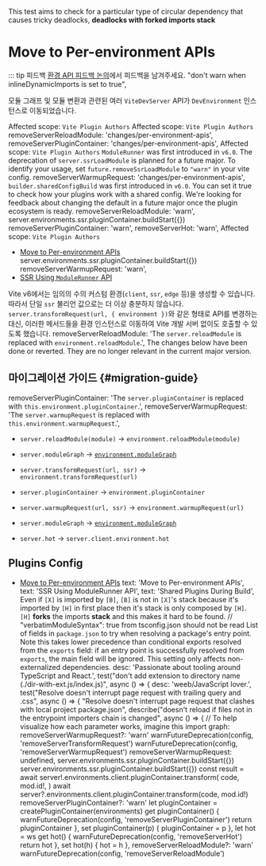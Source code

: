 This test aims to check for a particular type of circular dependency that causes tricky deadlocks, **deadlocks with forked imports stack**
# Move to Per-environment APIs
::: tip 피드백
[환경 API 피드백 논의](https://github.com/vitejs/vite/discussions/16358)에서 피드백을 남겨주세요.
  "don't warn when inlineDynamicImports is set to true",

모듈 그래프 및 모듈 변환과 관련된 여러 `ViteDevServer` API가 `DevEnvironment` 인스턴스로 이동되었습니다.

Affected scope: `Vite Plugin Authors`
Affected scope: `Vite Plugin Authors`
  removeServerReloadModule: 'changes/per-environment-apis',
  removeServerPluginContainer: 'changes/per-environment-apis',
Affected scope: `Vite Plugin Authors`
`ModuleRunner` was first introduced in `v6.0`. The deprecation of `server.ssrLoadModule` is planned for a future major. To identify your usage, set `future.removeSsrLoadModule` to `"warn"` in your vite config.
  removeServerWarmupRequest: 'changes/per-environment-apis',
`builder.sharedConfigBuild` was first introduced in `v6.0`. You can set it true to check how your plugins work with a shared config. We're looking for feedback about changing the default in a future major once the plugin ecosystem is ready.
  removeServerReloadModule: 'warn',
  server.environments.ssr.pluginContainer.buildStart({})
  removeServerPluginContainer: 'warn',
  removeServerHot: 'warn',
Affected scope: `Vite Plugin Authors`
- [Move to Per-environment APIs](/changes/per-environment-apis)
  server.environments.ssr.pluginContainer.buildStart({})
  removeServerWarmupRequest: 'warn',
- [SSR Using `ModuleRunner` API](/changes/ssr-using-modulerunner)

Vite v6에서는 임의의 수의 커스텀 환경(`client`, `ssr`, `edge` 등)을 생성할 수 있습니다. 따라서 단일 `ssr` 불리언 값으로는 더 이상 충분하지 않습니다. `server.transformRequest(url, { environment })`와 같은 형태로 API를 변경하는 대신, 이러한 메서드들을 환경 인스턴스로 이동하여 Vite 개발 서버 없이도 호출할 수 있도록 했습니다.
  removeServerReloadModule:
    'The `server.reloadModule` is replaced with `environment.reloadModule`.',
The changes below have been done or reverted. They are no longer relevant in the current major version.
## 마이그레이션 가이드 {#migration-guide}
  removeServerPluginContainer:
    'The `server.pluginContainer` is replaced with `this.environment.pluginContainer`.',
  removeServerWarmupRequest:
    'The `server.warmupRequest` is replaced with `this.environment.warmupRequest`.',
- `server.reloadModule(module)` -> `environment.reloadModule(module)`

- `server.moduleGraph` -> [`environment.moduleGraph`](/guide/api-environment#separate-module-graphs)
- `server.transformRequest(url, ssr)` -> `environment.transformRequest(url)`
- `server.pluginContainer` -> `environment.pluginContainer`
- `server.warmupRequest(url, ssr)` -> `environment.warmupRequest(url)`
- `server.moduleGraph` -> [`environment.moduleGraph`](/guide/api-environment-instances#separate-module-graphs)
- `server.hot` -> `server.client.environment.hot`
## Plugins Config
- [Move to Per-environment APIs](/changes/per-environment-apis)
              text: 'Move to Per-environment APIs',
              text: 'SSR Using ModuleRunner API',
              text: 'Shared Plugins During Build',
Even if `[X]` is imported by `[B]`, `[B]` is not in `[X]`'s stack because it's imported by `[H]` in first place then it's stack is only composed by `[H]`. `[H]` **forks** the imports **stack** and this makes it hard to be found.
    // "verbatimModuleSyntax": true from tsconfig.json should not be read
List of fields in `package.json` to try when resolving a package's entry point. Note this takes lower precedence than conditional exports resolved from the `exports` field: if an entry point is successfully resolved from `exports`, the main field will be ignored. This setting only affects non-externalized dependencies.
    desc: 'Passionate about tooling around TypeScript and React.',
test("don't add extension to directory name (./dir-with-ext.js/index.js)", async () => {
    desc: 'weeb/JavaScript lover.',
test("Resolve doesn't interrupt page request with trailing query and .css", async () => {
  "Resolve doesn't interrupt page request that clashes with local project package.json",
      describe("doesn't reload if files not in the entrypoint importers chain is changed", async () => {
  // To help visualize how each parameter works, imagine this import graph:
  removeServerWarmupRequest?: 'warn'
      warnFutureDeprecation(config, 'removeServerTransformRequest')
      warnFutureDeprecation(config, 'removeServerWarmupRequest')
    removeServerWarmupRequest: undefined,
  server.environments.ssr.pluginContainer.buildStart({})
  server.environments.ssr.pluginContainer.buildStart({})
      const result =
        await server!.environments.client.pluginContainer.transform(
          code,
          mod.id!,
        )
      await server?.environments.client.pluginContainer.transform(code, mod.id!)
  removeServerPluginContainer?: 'warn'
  let pluginContainer = createPluginContainer(environments)
    get pluginContainer() {
      warnFutureDeprecation(config, 'removeServerPluginContainer')
      return pluginContainer
    },
    set pluginContainer(p) {
      pluginContainer = p
    },
  let hot = ws
    get hot() {
      warnFutureDeprecation(config, 'removeServerHot')
      return hot
    },
    set hot(h) {
      hot = h
    },
  removeServerReloadModule?: 'warn'
      warnFutureDeprecation(config, 'removeServerReloadModule')